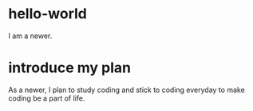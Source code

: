 # hello-world
I am a newer.

# introduce my plan
As a newer, I plan to study coding and stick to coding everyday to make coding be a part of life.
